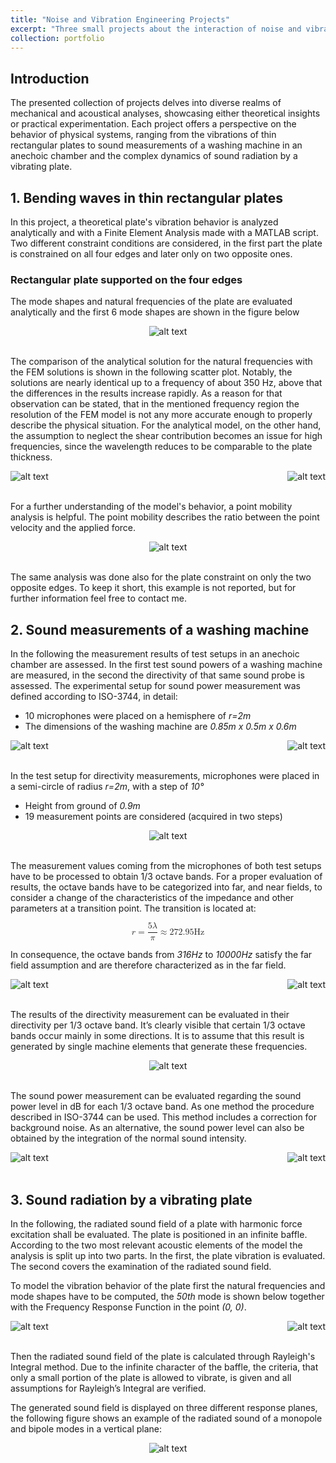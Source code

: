 ```yaml
---
title: "Noise and Vibration Engineering Projects"
excerpt: "Three small projects about the interaction of noise and vibrating structures<br><br><img src='/images/nv_portfolioPhoto.png'>"
collection: portfolio
---
```


## Introduction
The presented collection of projects delves into diverse realms of mechanical and acoustical analyses, showcasing either theoretical insights or practical experimentation. Each project offers a perspective on the behavior of physical systems, ranging from the vibrations of thin rectangular plates to sound measurements of a washing machine in an anechoic chamber and the complex dynamics of sound radiation by a vibrating plate.

## 1. Bending waves in thin rectangular plates

In this project, a theoretical plate's vibration behavior is analyzed analytically and with a Finite Element Analysis made with a MATLAB script. Two different constraint conditions are considered, in the first part the plate is constrained on all four edges and later only on two opposite ones.

### Rectangular plate supported on the four edges

The mode shapes and natural frequencies of the plate are evaluated analytically and the first 6 mode shapes are shown in the figure below

<div style="text-align:center">
  <img src="/images/nv_firstModeShapes.png" alt="alt text">
</div>
<br>

The comparison of the analytical solution for the natural frequencies with the FEM solutions is shown in the following scatter plot.
Notably, the solutions are nearly identical up to a frequency of about 350 Hz, above that the differences in the results increase rapidly. As a reason for that observation can be stated, that in the mentioned frequency region the resolution of the FEM model is not any more accurate enough to properly describe the physical situation.
For the analytical model, on the other hand, the assumption to neglect the shear contribution becomes an issue for high frequencies, since the wavelength reduces to be comparable to the plate thickness.

<div style="display: flex; justify-content: space-between;">
    <img src="/images/nv_scatterPlot1.png" alt="alt text">
    <img src="/images/nv_MAC1.png" alt="alt text">
</div>
<br>

For a further understanding of the model's behavior, a point mobility analysis is helpful. The point mobility describes the ratio between the point velocity and the applied force.

<div style="text-align:center">
  <img src="/images/nv_pointMobility1.png" alt="alt text">
</div>
<br>

The same analysis was done also for the plate constraint on only the two opposite edges. To keep it short, this example is not reported, but for further information feel free to contact me.

## 2. Sound measurements of a washing machine

In the following the measurement results of test setups in an anechoic chamber are assessed. In the first test sound powers of a washing machine are measured, in the second the directivity of that same sound probe is assessed.
The experimental setup for sound power measurement was defined according to ISO-3744, in detail:
- 10 microphones were placed on a hemisphere of *r=2m*
- The dimensions of the washing machine are *0.85m x 0.5m x 0.6m*

<div style="display: flex; justify-content: space-between;">
    <img src="/images/nv_soundPowerSetupSide.png" alt="alt text">
    <img src="/images/nv_soundPowerSetupUp.png" alt="alt text">
</div>
<br>

In the test setup for directivity measurements, microphones were placed in a semi-circle of radius *r=2m*, with a step of *10°*
- Height from ground of *0.9m*
- 19 measurement points are considered (acquired in two steps)

<div style="text-align:center">
  <img src="/images/nv_soundDirSetup.png" alt="alt text">
</div>
<br>

The measurement values coming from the microphones of both test setups have to be processed to obtain 1/3 octave bands.
For a proper evaluation of results, the octave bands have to be categorized into far, and near fields, to consider a change of the characteristics of the impedance and other parameters at a transition point. The transition is located at:

<math xmlns="http://www.w3.org/1998/Math/MathML" display="block">
    <mrow>
        <mi>r</mi>
        <mo>=</mo>
        <mfrac>
            <mrow>
                <mn>5</mn>
                <mi>λ</mi>
            </mrow>
            <mi>π</mi>
        </mfrac>
        <mo>≈</mo>
        <mn>272.95</mn>
        <mi>Hz</mi>
    </mrow>
</math>

In consequence, the octave bands from *316Hz* to *10000Hz* satisfy the far field assumption and are therefore characterized as in the far field.

<div style="display: flex; justify-content: space-between;">
    <img src="/images/nv_octBand1.png" alt="alt text">
    <img src="/images/nv_octBand2.png" alt="alt text">
</div>
<br>

The results of the directivity measurement can be evaluated in their directivity per 1/3 octave band. 
It’s clearly visible that certain 1/3 octave bands occur mainly in some directions.
It is to assume that this result is generated by single machine elements that generate these frequencies.

<div style="text-align:center">
  <img src="/images/nv_polarDir.png" alt="alt text">
</div>
<br>

The sound power measurement can be evaluated regarding the sound power level in dB for each 1/3 octave band.  As one method the procedure described in ISO-3744 can be used. This method includes a correction for background noise.
As an alternative, the sound power level can also be obtained by the integration of the normal sound intensity.

<div style="display: flex; justify-content: space-between;">
    <img src="/images/nv_soundPower1.png" alt="alt text">
    <img src="/images/nv_soundPower2.png" alt="alt text">
</div>
<br>

## 3. Sound radiation by a vibrating plate

In the following, the radiated sound field of a plate with harmonic force excitation shall be evaluated. The plate is positioned in an infinite baffle. According to the two most relevant acoustic elements of the model the analysis is split up into two parts. In the first, the plate vibration is evaluated. The second covers the examination of the radiated sound field.

To model the vibration behavior of the plate first the natural frequencies and mode shapes have to be computed, the *50th* mode is shown below together with the Frequency Response Function in the point *(0, 0)*.

<div style="display: flex; justify-content: space-between;">
    <img src="/images/nv_mode50.png" alt="alt text">
    <img src="/images/nv_frf00.png" alt="alt text">
</div>
<br>

Then the radiated sound field of the plate is calculated through Rayleigh's Integral method.
Due to the infinite character of the baffle, the criteria, that only a small portion of the plate is allowed to vibrate, is given and all assumptions for Rayleigh’s Integral are verified.

The generated sound field is displayed on three different response planes, the following figure shows an example of the radiated sound of a monopole and bipole modes in a vertical plane:

<div style="text-align:center">
  <img src="/images/nv_soundRadiation.png" alt="alt text">
</div>
<br>